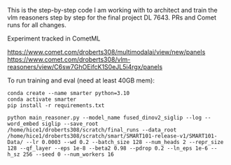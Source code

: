  This is the step-by-step code I am working with to architect and train the vlm reasoners step by step for the final project DL 7643. PRs and Comet runs for all changes.

Experiment tracked in CometML

 https://www.comet.com/droberts308/multimodalai/view/new/panels
 https://www.comet.com/droberts308/vlm-reasoners/view/C6sw7GhOEifcK1S0eJL5i4rgx/panels

To run training and eval (need at least 40GB mem):

```
conda create --name smarter python=3.10
conda activate smarter
pip install -r requirements.txt

python main_reasoner.py --model_name fused_dinov2_siglip --log --word_embed siglip --save_root /home/hice1/droberts308/scratch/final_runs --data_root /home/hice1/droberts308/scratch/smart/SMART101-release-v1/SMART101-Data/ --lr 0.0003 --wd 0.2 --batch_size 128 --num_heads 2 --repr_size 128 --qf_layer --eps 1e-8 --beta2 0.98 --pdrop 0.2 --ln_eps 1e-6 --h_sz 256 --seed 0 --num_workers 16 
```
